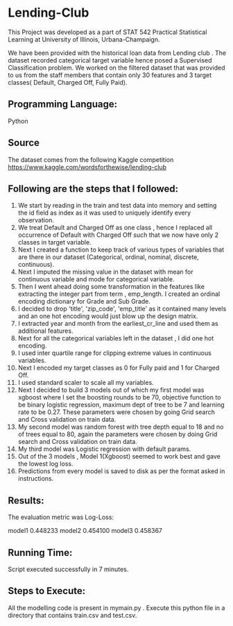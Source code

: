 # Lending-Club

This Project was developed as a part of STAT 542 Practical Statistical Learning at University of Illinois, Urbana-Champaign.

We have been provided with the historical loan data from Lending club . The dataset recorded categorical target variable hence posed a Supervised Classification problem. We worked on the filtered dataset that was provided to us from the staff members that contain only 30 features and 3 target classes( Default, Charged Off, Fully Paid).

## Programming Language:

Python

## Source

The dataset comes from the following Kaggle competition https://www.kaggle.com/wordsforthewise/lending-club

## Following are the steps that I followed:

1.	We start by reading in the train and test data into memory and setting the id field as index as it was used to uniquely identify every observation.
2.	We treat Default and Charged Off as one class , hence I replaced all occurrence of Default with Charged Off such that we now have only 2 classes in target variable.
3.	Next I created a function to keep track of various types of variables that are there in our dataset (Categorical, ordinal, nominal, discrete, continuous).
4.	Next I imputed the missing value in the dataset with mean for continuous variable and mode for categorical variable.
5.	Then I went ahead doing some transformation in the features like extracting the integer part from term , emp_length. I created an ordinal encoding dictionary for Grade and Sub Grade.
6.	I decided to drop 'title', 'zip_code', 'emp_title' as it contained many levels and an one hot encoding would just blow up the design matrix.
7.	I extracted year and month from the earliest_cr_line and used them as additional features.
8.	Next for all the categorical variables left in the dataset , I did one hot encoding.
9.	I used inter quartile range for clipping extreme values in continuous variables.
10.	Next I encoded my target classes as 0 for Fully paid and 1 for Charged Off.
11.	I used standard scaler to scale all my variables.
12.	Next I decided to build 3 models out of which my first model was xgboost where I set the boosting rounds to be 70, objective function to be binary logistic regression, maximum dept of tree to be 7 and learning rate to be 0.27. These parameters were chosen by going Grid search and Cross validation on train data.
13.	My second model was random forest with tree depth equal to 18 and no of trees equal to 80, again the parameters were chosen by doing Grid search and Cross validation on train data.
14.	My third model was Logistic regression with default params.
15.	Out of the 3 models , Model 1(Xgboost) seemed to work best and gave the lowest log loss.
16.	Predictions from every model is saved to disk as per the format asked in instructions.


## Results:

The evaluation metric was Log-Loss:

model1    0.448233
model2    0.454100
model3    0.458367

## Running Time: 

Script executed successfully in 7 minutes.

## Steps to Execute:

All the modelling code is present in mymain.py . Execute this python file in a directory that contains train.csv and test.csv.
